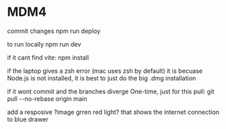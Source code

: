 # MDM4


commit changes
npm run deploy

to run locally npm run dev

if it cant find vite:  npm install

if the laptop gives a zsh error (mac uses zsh by default) it is becuase Node.js is not installed, it is best to just do the big .dmg installation

if it wont commit and the branches diverge One-time, just for this pull: git pull --no-rebase origin main 



add a resposive ?image grren red light? that shows the internet connection to blue drawer




